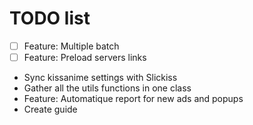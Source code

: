 # TODO list
 - [ ] Feature: Multiple batch
 - [ ] Feature: Preload servers links
 - Sync kissanime settings with Slickiss
 - Gather all the utils functions in one class
 - Feature: Automatique report for new ads and popups
 - Create guide